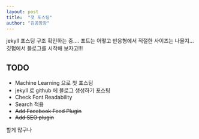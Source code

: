 ```yaml
---
layout: post
title:  "첫 포스팅"
author: "김공장장"
---
```


jekyll 포스팅 구조 확인하는 중.... 포트는 어떻고 반응형에서 적절한 사이즈는 나올지... 깃헙에서 블로그를 시작해 보자고!!!

## TODO
- Machine Learning 으로 첫 포스팅
- jekyll 로 github 에 블로그 생성하기 포스팅
- Check Font Readability
- Search 적용
- ~~Add Facebook Feed Plugin~~
- ~~Add SEO plugin~~

할게 많구나
